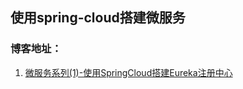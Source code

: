 ## 使用spring-cloud搭建微服务
### 博客地址：
1. [微服务系列(1)-使用SpringCloud搭建Eureka注册中心](https://blog.csdn.net/zhaopeng_yu/article/details/87648496)
